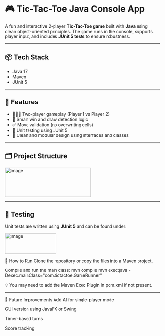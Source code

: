 # 🎮 Tic-Tac-Toe Java Console App

A fun and interactive 2-player **Tic-Tac-Toe game** built with **Java** using clean object-oriented principles. The game runs in the console, supports player input, and includes **JUnit 5 tests** to ensure robustness.

---

## 📦 Tech Stack

- Java 17
- Maven
- JUnit 5

---

## 🧩 Features

- 🧑‍🤝‍🧑 Two-player gameplay (Player 1 vs Player 2)
- 🧠 Smart win and draw detection logic
- ✅ Move validation (no overwriting cells)
- 🧪 Unit testing using JUnit 5
- 🧼 Clean and modular design using interfaces and classes

---

## 🗂 Project Structure

<img width="279" height="95" alt="image" src="https://github.com/user-attachments/assets/6be5b4d1-7fc7-49cb-adca-5919f83e7859" />

---

## 🧪 Testing

Unit tests are written using **JUnit 5** and can be found under:

<img width="167" height="67" alt="image" src="https://github.com/user-attachments/assets/a1ab1fe3-0315-4a22-8c9e-57a0aadd8d28" />


🚀 How to Run
Clone the repository or copy the files into a Maven project.

Compile and run the main class:
mvn compile
mvn exec:java -Dexec.mainClass="com.tictactoe.GameRunner"

💡 You may need to add the Maven Exec Plugin in pom.xml if not present.

---

🏁 Future Improvements
Add AI for single-player mode

GUI version using JavaFX or Swing

Timer-based turns

Score tracking


